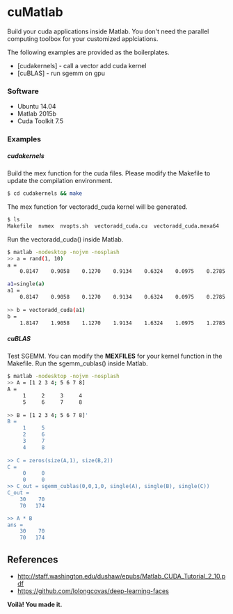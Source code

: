 # cuMatlab

Build your cuda applications inside Matlab.
You don't need the parallel computing toolbox for your customized applciations.

The following examples are provided as the boilerplates.

* [cudakernels] - call a vector add cuda kernel
* [cuBLAS] - run sgemm on gpu

### Software
* Ubuntu 14.04 
* Matlab 2015b 
* Cuda Toolkit 7.5


### Examples
##### cudakernels
Build the mex function for the cuda files.
Please modify the Makefile to update the compilation environment.

```sh
$ cd cudakernels && make
```
The mex function for vectoradd_cuda kernel will be generated. 
```sh
$ ls
Makefile  nvmex  nvopts.sh  vectoradd_cuda.cu  vectoradd_cuda.mexa64
```

Run the vectoradd_cuda() inside Matlab.
```sh
$ matlab -nodesktop -nojvm -nosplash
>> a = rand(1, 10)
a =
    0.8147    0.9058    0.1270    0.9134    0.6324    0.0975    0.2785    0.5469    0.9575    0.9649

a1=single(a)
a1 =
    0.8147    0.9058    0.1270    0.9134    0.6324    0.0975    0.2785    0.5469    0.9575    0.9649
    
>> b = vectoradd_cuda(a1)
b =
    1.8147    1.9058    1.1270    1.9134    1.6324    1.0975    1.2785    1.5469    1.9575    1.9649
```



##### cuBLAS
Test SGEMM.
You can modify the **MEXFILES**  for your kernel function in the Makefile.
Run the sgemm_cublas() inside Matlab.
```sh
$ matlab -nodesktop -nojvm -nosplash
>> A = [1 2 3 4; 5 6 7 8]
A =
     1     2     3     4
     5     6     7     8
     
>> B = [1 2 3 4; 5 6 7 8]' 
B =
     1     5
     2     6
     3     7
     4     8
     
>> C = zeros(size(A,1), size(B,2))
C =
     0     0
     0     0
>> C_out = sgemm_cublas(0,0,1,0, single(A), single(B), single(C))
C_out =
    30    70
    70   174

>> A * B
ans =
    30    70
    70   174
```


References
----

- http://staff.washington.edu/dushaw/epubs/Matlab_CUDA_Tutorial_2_10.pdf
- https://github.com/lolongcovas/deep-learning-faces


**Voilà! You made it.**
